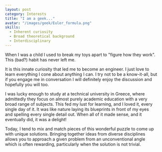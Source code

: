 ```yaml
---
layout: post
category: Interests
title: "I am a geek..."
avatar: "/images/geek/Euler_formula.png"
skills:
  - Inherent curiosity
  - Broad theoretical background
  - Interdisciplinary
---
```


When I was a child I used to break my toys apart to "figure how they work". This (bad?) habit has never left me.

It is this innate curiosity that led me to become an engineer. I just love to learn everything I cone about anything I can. I try not to be a know-it-all, but if you engage me in conversation I will definitely enjoy the discussion and hopefully you will too.

I was lucky enough to study at a technical university in Greece, where admittedly they focus on almost purely academic education with a very broad range of subjects. This fed my lust for learning, and I loved it, every single day of it. It was like nature laying its blueprints in front of my eyes and spelling every single detail out. When all of it made sense, and it eventually did, it was a delight!

Today, I tend to mix and match pieces of this wonderful puzzle to come up with unique solutions. Bringing together ideas from diverse disciplines allows you to approach a given problem from an unconventional angle which is often rewarding, particularly when the solution is not trivial.

